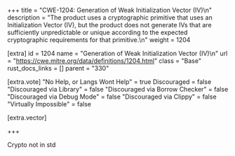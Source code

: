 +++
title = "CWE-1204: Generation of Weak Initialization Vector (IV)\n"
description = "The product uses a cryptographic primitive that uses an Initialization Vector (IV), but the product does not generate IVs that are sufficiently unpredictable or unique according to the expected cryptographic requirements for that primitive.\n"
weight = 1204

[extra]
id = 1204
name = "Generation of Weak Initialization Vector (IV)\n"
url = "https://cwe.mitre.org/data/definitions/1204.html"
class = "Base"
rust_docs_links = []
parent = "330"

[extra.vote]
"No Help, or Langs Wont Help" = true
Discouraged = false
"Discouraged via Library" = false
"Discouraged via Borrow Checker" = false
"Discouraged via Debug Mode" = false
"Discouraged via Clippy" = false
"Virtually Impossible" = false

[extra.vector]

+++

Crypto not in std